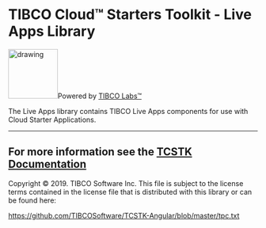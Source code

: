 # TIBCO Cloud™ Starters Toolkit - Live Apps Library
<img src="https://community.tibco.com/sites/default/files/tibco_labs_final_with_tm2-01.png" alt="drawing" width="100"/>Powered by [TIBCO Labs™](https://community.tibco.com/wiki/tibco-labs)

The Live Apps library contains TIBCO Live Apps components for use with Cloud Starter Applications.

---
For more information see the [TCSTK Documentation](https://tibcosoftware.github.io/TCSToolkit/Angular/docs/1.%20Getting%20Started/)
---
Copyright © 2019. TIBCO Software Inc.
This file is subject to the license terms contained
in the license file that is distributed with this library or can be found here:
                                                          
https://github.com/TIBCOSoftware/TCSTK-Angular/blob/master/tpc.txt
